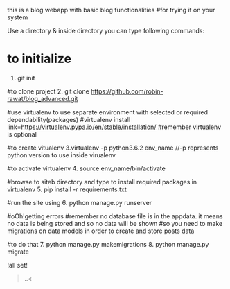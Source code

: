 this is a blog webapp with basic blog functionalities
#for trying it on your system

Use a directory & inside directory you can type following commands:

# to initialize
1. git init

#to clone project
2. git clone https://github.com/robin-rawat/blog_advanced.git

#use virtualenv to use separate environment with selected or required dependability(packages)
#virtualenv install link=https://virtualenv.pypa.io/en/stable/installation/
#remember virtualenv is optional

#to create vitualenv 
3.virtualenv -p python3.6.2 env_name  //-p represents python version to use inside virualenv

#to activate virtualenv
4. source env_name/bin/activate 

#browse to siteb directory and type to install required packages in virtualenv
5. pip install -r requirements.txt

#run the site using
6. python manage.py runserver

#oOh!getting errors
#remember no database file is in the appdata. it means no data is being stored and so no data will be shown
#so you need to make migrations on data models in order to create and store posts data

#to do that
7. python manage.py makemigrations
8. python manage.py migrate

!all set!
  >..<


